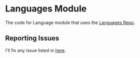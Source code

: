 # Languages Module
The code for Language module that uses the [Languages Repo](https://github.com/Upgration/Languages).

## Reporting Issues
I'll fix any issue listed in [here](https://github.com/Upgration/Languages).
